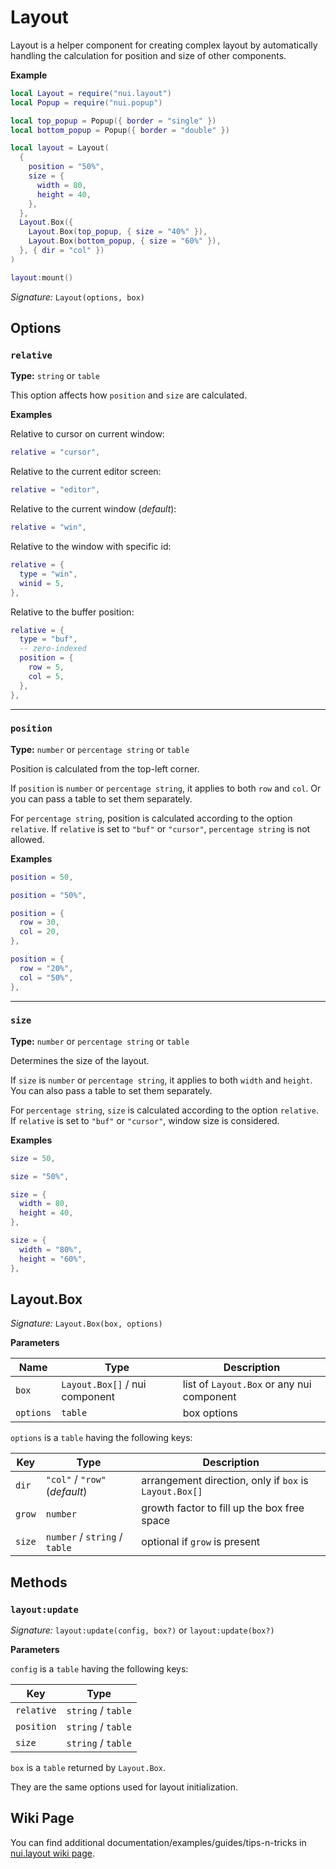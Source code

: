 # Layout

Layout is a helper component for creating complex layout by automatically
handling the calculation for position and size of other components.

**Example**

```lua
local Layout = require("nui.layout")
local Popup = require("nui.popup")

local top_popup = Popup({ border = "single" })
local bottom_popup = Popup({ border = "double" })

local layout = Layout(
  {
    position = "50%",
    size = {
      width = 80,
      height = 40,
    },
  },
  Layout.Box({
    Layout.Box(top_popup, { size = "40%" }),
    Layout.Box(bottom_popup, { size = "60%" }),
  }, { dir = "col" })
)

layout:mount()
```

_Signature:_ `Layout(options, box)`

## Options

### `relative`

**Type:** `string` or `table`

This option affects how `position` and `size` are calculated.

**Examples**

Relative to cursor on current window:

```lua
relative = "cursor",
```

Relative to the current editor screen:

```lua
relative = "editor",
```

Relative to the current window (_default_):

```lua
relative = "win",
```

Relative to the window with specific id:

```lua
relative = {
  type = "win",
  winid = 5,
},
```

Relative to the buffer position:

```lua
relative = {
  type = "buf",
  -- zero-indexed
  position = {
    row = 5,
    col = 5,
  },
},
```

---

### `position`

**Type:** `number` or `percentage string` or `table`

Position is calculated from the top-left corner.

If `position` is `number` or `percentage string`, it applies to both `row` and `col`.
Or you can pass a table to set them separately.

For `percentage string`, position is calculated according to the option `relative`.
If `relative` is set to `"buf"` or `"cursor"`, `percentage string` is not allowed.

**Examples**

```lua
position = 50,
```

```lua
position = "50%",
```

```lua
position = {
  row = 30,
  col = 20,
},
```

```lua
position = {
  row = "20%",
  col = "50%",
},
```

---

### `size`

**Type:** `number` or `percentage string` or `table`

Determines the size of the layout.

If `size` is `number` or `percentage string`, it applies to both `width` and `height`.
You can also pass a table to set them separately.

For `percentage string`, `size` is calculated according to the option `relative`.
If `relative` is set to `"buf"` or `"cursor"`, window size is considered.

**Examples**

```lua
size = 50,
```

```lua
size = "50%",
```

```lua
size = {
  width = 80,
  height = 40,
},
```

```lua
size = {
  width = "80%",
  height = "60%",
},
```

## Layout.Box

_Signature:_ `Layout.Box(box, options)`

**Parameters**

| Name      | Type                           | Description                               |
| --------- | ------------------------------ | ----------------------------------------- |
| `box`     | `Layout.Box[]` / nui component | list of `Layout.Box` or any nui component |
| `options` | `table`                        | box options                               |

`options` is a `table` having the following keys:

| Key    | Type                          | Description                                            |
| ------ | ----------------------------- | ------------------------------------------------------ |
| `dir`  | `"col"` / `"row"` (_default_) | arrangement direction, only if `box` is `Layout.Box[]` |
| `grow` | `number`                      | growth factor to fill up the box free space            |
| `size` | `number` / `string` / `table` | optional if `grow` is present                          |

## Methods

### `layout:update`

_Signature:_ `layout:update(config, box?)` or `layout:update(box?)`

**Parameters**

`config` is a `table` having the following keys:

| Key        | Type               |
| ---------- | ------------------ |
| `relative` | `string` / `table` |
| `position` | `string` / `table` |
| `size`     | `string` / `table` |

`box` is a `table` returned by `Layout.Box`.

They are the same options used for layout initialization.

## Wiki Page

You can find additional documentation/examples/guides/tips-n-tricks in
[nui.layout wiki page](https://github.com/MunifTanjim/nui.nvim/wiki/nui.layout).
